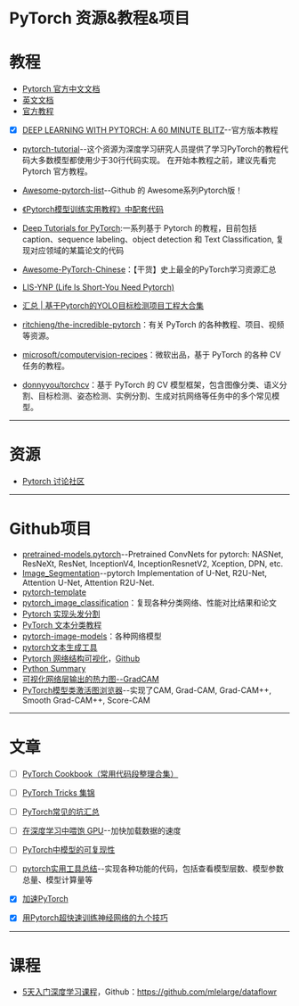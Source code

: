 # PyTorch 资源&amp;教程&amp;项目

# 教程


- [Pytorch 官方中文文档](https://pytorch-cn.readthedocs.io/zh/latest/)
- [英文文档](https://pytorch.org/docs/stable/index.html)
- [官方教程](https://pytorch.org/tutorials/index.html)
- [x] [DEEP LEARNING WITH PYTORCH: A 60 MINUTE BLITZ](https://pytorch.org/tutorials/beginner/deep_learning_60min_blitz.html)--官方版本教程
- [pytorch-tutorial](https://github.com/yunjey/pytorch-tutorial)--这个资源为深度学习研究人员提供了学习PyTorch的教程代码大多数模型都使用少于30行代码实现。 在开始本教程之前，建议先看完 Pytorch 官方教程。
- [Awesome-pytorch-list](https://github.com/bharathgs/Awesome-pytorch-list)--Github 的 Awesome系列Pytorch版！
- [《Pytorch模型训练实用教程》中配套代码](https://github.com/tensor-yu/PyTorch_Tutorial)
- [Deep Tutorials for PyTorch](https://github.com/sgrvinod/Deep-Tutorials-for-PyTorch):一系列基于 Pytorch 的教程，目前包括 caption、sequence labeling、object detection 和 Text Classification, 复现对应领域的某篇论文的代码
- [Awesome-PyTorch-Chinese](https://github.com/INTERMT/Awesome-PyTorch-Chinese)：【干货】史上最全的PyTorch学习资源汇总
- [LIS-YNP (Life Is Short-You Need Pytorch)](https://github.com/Eurus-Holmes/LIS-YNP)
- [汇总 | 基于Pytorch的YOLO目标检测项目工程大合集](https://mp.weixin.qq.com/s/it1RQ-HxIcrL8r7M6eyURA)
- [ritchieng/the-incredible-pytorch](https://github.com/ritchieng/the-incredible-pytorch)：有关 PyTorch 的各种教程、项目、视频等资源。

- [microsoft/computervision-recipes](https://github.com/microsoft/computervision-recipes)：微软出品，基于 PyTorch 的各种 CV 任务的教程。

- [donnyyou/torchcv](https://github.com/donnyyou/torchcv)：基于 PyTorch 的 CV 模型框架，包含图像分类、语义分割、目标检测、姿态检测、实例分割、生成对抗网络等任务中的多个常见模型。





---

# 资源


- [Pytorch 讨论社区](https://discuss.pytorch.org/)




---

# Github项目


- [pretrained-models.pytorch](https://github.com/Cadene/pretrained-models.pytorch)--Pretrained ConvNets for pytorch: NASNet, ResNeXt, ResNet, InceptionV4, InceptionResnetV2, Xception, DPN, etc.
- [Image_Segmentation](https://github.com/LeeJunHyun/Image_Segmentation)--pytorch Implementation of U-Net, R2U-Net, Attention U-Net, Attention R2U-Net.
- [pytorch-template](https://github.com/lyakaap/pytorch-template)
- [pytorch_image_classification](https://github.com/hysts/pytorch_image_classification)：复现各种分类网络、性能对比结果和论文
- [Pytorch 实现头发分割](https://github.com/YBIGTA/pytorch-hair-segmentation)
- [PyTorch 文本分类教程](https://github.com/sgrvinod/a-PyTorch-Tutorial-to-Text-Classification)
- [pytorch-image-models](https://github.com/rwightman/pytorch-image-models)：各种网络模型
- [pytorch文本生成工具](https://github.com/asyml/texar-pytorch)
- [Pytorch 网络结构可视化](https://mp.weixin.qq.com/s/EJDSJYsXAxBzVom3NSBRnA)，[Github](https://github.com/microsoft/tensorwatch)
- [Python Summary](https://github.com/sksq96/pytorch-summary)
- [可视化网络层输出的热力图--GradCAM](https://github.com/jacobgil/pytorch-grad-cam)
- [PyTorch模型类激活图浏览器](https://github.com/frgfm/torch-cam)--实现了CAM, Grad-CAM, Grad-CAM++, Smooth Grad-CAM++, Score-CAM

---

# 文章


- [ ] [PyTorch Cookbook（常用代码段整理合集）](https://zhuanlan.zhihu.com/p/59205847?)
- [ ] [PyTorch Tricks 集锦](https://mp.weixin.qq.com/s/wSnaLKFKz8lbv1ru5UhVlA)
- [ ] [PyTorch常见的坑汇总](https://mp.weixin.qq.com/s/JLMe0lJ6SAhOtrLR9IYEjQ)
- [ ] [在深度学习中喂饱 GPU](https://mp.weixin.qq.com/s/r8K3jZsmpRnSoVijKXZkMA)--加快加载数据的速度
- [ ] [PyTorch中模型的可复现性](https://mp.weixin.qq.com/s/BHxcq0dd6Q3Dgxqe1gLnDg)
- [ ] [pytorch实用工具总结](https://mp.weixin.qq.com/s/z-kmDpKWcvW8R9h12viXTg)--实现各种功能的代码，包括查看模型层数、模型参数总量、模型计算量等
- [x] [加速PyTorch](https://towardsdatascience.com/speed-up-your-algorithms-part-1-pytorch-56d8a4ae7051)
- [x] [用Pytorch超快速训练神经网络的九个技巧](https://towardsdatascience.com/9-tips-for-training-lightning-fast-neural-networks-in-pytorch-8e63a502f565)





---

# 课程

- [5天入门深度学习课程](https://mlelarge.github.io/dataflowr-web/cea_edf_inria.html)，Github：https://github.com/mlelarge/dataflowr
